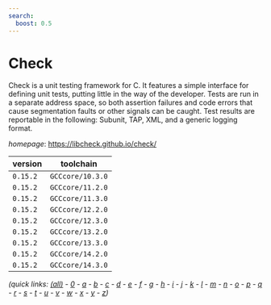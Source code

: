 ```yaml
---
search:
  boost: 0.5
---
```

# Check

Check is a unit testing framework for C. It features a simple interface for defining unit tests, putting little in the way of the developer. Tests are run in a separate address space, so both assertion failures and code errors that cause segmentation faults or other signals can be caught. Test results are reportable in the following: Subunit, TAP, XML, and a generic logging format.

*homepage*: <https://libcheck.github.io/check/>

version | toolchain
--------|----------
``0.15.2`` | ``GCCcore/10.3.0``
``0.15.2`` | ``GCCcore/11.2.0``
``0.15.2`` | ``GCCcore/11.3.0``
``0.15.2`` | ``GCCcore/12.2.0``
``0.15.2`` | ``GCCcore/12.3.0``
``0.15.2`` | ``GCCcore/13.2.0``
``0.15.2`` | ``GCCcore/13.3.0``
``0.15.2`` | ``GCCcore/14.2.0``
``0.15.2`` | ``GCCcore/14.3.0``


*(quick links: [(all)](../index.md) - [0](../0/index.md) - [a](../a/index.md) - [b](../b/index.md) - [c](../c/index.md) - [d](../d/index.md) - [e](../e/index.md) - [f](../f/index.md) - [g](../g/index.md) - [h](../h/index.md) - [i](../i/index.md) - [j](../j/index.md) - [k](../k/index.md) - [l](../l/index.md) - [m](../m/index.md) - [n](../n/index.md) - [o](../o/index.md) - [p](../p/index.md) - [q](../q/index.md) - [r](../r/index.md) - [s](../s/index.md) - [t](../t/index.md) - [u](../u/index.md) - [v](../v/index.md) - [w](../w/index.md) - [x](../x/index.md) - [y](../y/index.md) - [z](../z/index.md))*

